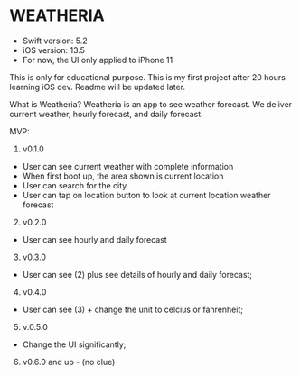 # WEATHERIA

- Swift version: 5.2
- iOS version: 13.5
- For now, the UI only applied to iPhone 11 

This is only for educational purpose. This is my first project after 20 hours learning iOS dev. Readme will be updated later.

What is Weatheria? Weatheria is an app to see weather forecast. We deliver current weather, hourly forecast, and daily forecast.

MVP:
1. v0.1.0
  - User can see current weather with complete information
  - When first boot up, the area shown is current location
  - User can search for the city
  - User can tap on location button to look at current location weather forecast
2. v0.2.0
  - User can see hourly and daily forecast
3. v0.3.0 
  - User can see (2) plus see details of hourly and daily forecast;
4. v0.4.0 
  - User can see (3) + change the unit to celcius or fahrenheit;
5. v.0.5.0
  - Change the UI significantly;
  6. v0.6.0 and up
    - (no clue)
